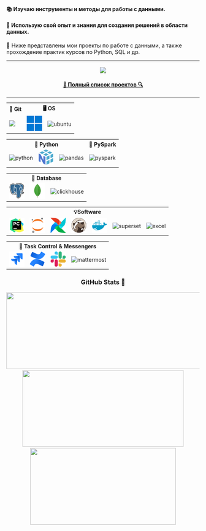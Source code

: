 #### 📚 Изучаю инструменты и методы для работы с данными. 
#### 🎯 Использую свой опыт и знания для создания решений в области данных. 
💾 Ниже представлены мои проекты по работе с данными, а также прохождение практик курсов по Python, SQL и др.



---




<div width="100%" align="center">

<a href="https://github.com/DmitryTyurin/DataProjects" title="Data Structures"><img align="center" height="115" src="https://github-readme-stats.vercel.app/api/pin/?username=DmitryTyurin&repo=DataProjects&theme=vision-friendly-dark&border_radius=10"></a>




<h4 align="center">
  <a href="https://github.com/DmitryTyurin?tab=repositories" title="Show Repositories">🔎 Полный список проектов 🔍</a>
</h4>

---

</div>

<table>

  <tr>
    <th colspan="1">🧰 Git</th>
    <th colspan="2">🖥️ OS</th>

  </tr>
  <tr>
    <td><img height="40" src="https://user-images.githubusercontent.com/25181517/192108372-f71d70ac-7ae6-4c0d-8395-51d8870c2ef0.png"></td>
    <td><img height="40" alt="windows" src="https://raw.githubusercontent.com/devicons/devicon/6910f0503efdd315c8f9b858234310c06e04d9c0/icons/windows11/windows11-original.svg"></td>
    <td><img height="40" alt="ubuntu" src="https://user-images.githubusercontent.com/25181517/186884153-99edc188-e4aa-4c84-91b0-e2df260ebc33.png"></td>
  </tr>

</table>
<table>

  <tr>
    <th colspan="3">🐍 Python</th>
    <th colspan="3"> 🔨 PySpark</th>

  </tr>
  <tr>
    <td><img height="40" alt="python" src="https://user-images.githubusercontent.com/25181517/183423507-c056a6f9-1ba8-4312-a350-19bcbc5a8697.png"></td>
    <td><img height="40" alt="numpy" src="https://raw.githubusercontent.com/devicons/devicon/6910f0503efdd315c8f9b858234310c06e04d9c0/icons/numpy/numpy-original.svg"></td>
    <td><img height="55" alt="pandas" src="https://github.com/marwin1991/profile-technology-icons/assets/76012086/24b02d77-2f28-43c7-b5d6-e15e3395851b"></td>
    <td><img height="55" alt="pyspark" src="https://user-images.githubusercontent.com/25181517/184357834-eba1eee1-6074-4b9c-8ed3-5373868096cc.png"></td>
  </tr>

</table>

<table>

  <tr>
    <th colspan="3">💾 Database</th>

  </tr>
  <tr>
    <td><img height="40" alt="postgres" src="https://raw.githubusercontent.com/devicons/devicon/6910f0503efdd315c8f9b858234310c06e04d9c0/icons/postgresql/postgresql-original.svg"></td>
    <td><img height="40" alt="mongoDB" src="https://raw.githubusercontent.com/devicons/devicon/6910f0503efdd315c8f9b858234310c06e04d9c0/icons/mongodb/mongodb-original.svg"></td>
    <td><img height="37" alt="clickhouse" src="https://cdn.freelogovectors.net/wp-content/uploads/2022/03/clickhouse_logo_freelogovectors.net_.png"></td>
  </tr>

</table>


<table>
  <tr>
    <th colspan="7">💡Software</th>
  </tr>
  <tr>
    <td><img height="40" alt="pycharm" src="https://raw.githubusercontent.com/devicons/devicon/6910f0503efdd315c8f9b858234310c06e04d9c0/icons/pycharm/pycharm-original.svg"></td>
    <td><img height="40" alt="pycharm" src="https://raw.githubusercontent.com/devicons/devicon/6910f0503efdd315c8f9b858234310c06e04d9c0/icons/jupyter/jupyter-original.svg"></td>
    <td><img height="40" alt="airflow" src="https://raw.githubusercontent.com/devicons/devicon/6910f0503efdd315c8f9b858234310c06e04d9c0/icons/apacheairflow/apacheairflow-original.svg"></td>
    <td><img height="40" alt="dbeaver" src="https://raw.githubusercontent.com/devicons/devicon/6910f0503efdd315c8f9b858234310c06e04d9c0/icons/dbeaver/dbeaver-original.svg"></td>
    <td><img height="40" alt="docker" src="https://raw.githubusercontent.com/devicons/devicon/6910f0503efdd315c8f9b858234310c06e04d9c0/icons/docker/docker-plain.svg"></td>
    <td><img height="40" alt="superset" src="https://static.tildacdn.com/tild3331-6439-4530-a166-396530636539/Superset_logo.png"></td>
    <td><img height="40" alt="excel" src="https://cdn.icon-icons.com/icons2/2397/PNG/512/microsoft_office_excel_logo_icon_145720.png"></td>

  </tr>

</table>

<table>
  <tr>
    <th colspan="4">💼 Task Control & Messengers</th>


  </tr>
  <tr>
    <td><img height="40" alt="jira" src="https://raw.githubusercontent.com/devicons/devicon/6910f0503efdd315c8f9b858234310c06e04d9c0/icons/jira/jira-original.svg"></td>
    <td><img height="40" alt="confluence" src="https://raw.githubusercontent.com/devicons/devicon/6910f0503efdd315c8f9b858234310c06e04d9c0/icons/confluence/confluence-original.svg"></td>
    <td><img height="40" alt="slack" src="https://raw.githubusercontent.com/devicons/devicon/6910f0503efdd315c8f9b858234310c06e04d9c0/icons/slack/slack-original.svg"></td>
    <td><img height="40" alt="mattermost" src="https://cdn.icon-icons.com/icons2/2389/PNG/512/mattermost_logo_icon_145078.png"></td>
  </tr>

</table>


<div align="center">

### GitHub Stats 🎢

</div>

<div id="header" align="center">

<img width="800" height="200" src="https://streak-stats.demolab.com?user=DmitryTyurin&theme=highcontrast&hide_border=true&border_radius=5&card_width=800">

<img width="420" height="200" src="https://github-readme-stats.vercel.app/api?username=DmitryTyurin&show_icons=true&theme=vision-friendly-dark">
<img width="380" height="200" src="https://github-readme-stats.vercel.app/api/top-langs/?username=DmitryTyurin&size_weight=0.0005&count_weight=0.3&layout=compact&theme=vision-friendly-dark">

</div>


<div id="header" align="center">
  <img src="https://komarev.com/ghpvc/?username=DmitryTyurin&style=for-the-badge&color=orange" alt=""/>
</div>

